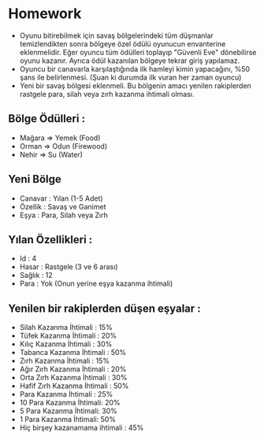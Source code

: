 # Homework
-  Oyunu bitirebilmek için savaş bölgelerindeki tüm düşmanlar temizlendikten sonra bölgeye özel ödülü oyunucun envanterine eklenmelidir. 
Eğer oyuncu tüm ödülleri toplayıp "Güvenli Eve" dönebilirse oyunu kazanır. Ayrıca ödül kazanılan bölgeye tekrar giriş yapılamaz.
- Oyuncu bir canavarla karşılaştığında ilk hamleyi kimin yapacağını, %50 şans ile belirlenmesi. (Şuan ki durumda ilk vuran her zaman oyuncu)
-  Yeni bir savaş bölgesi eklenmeli. Bu bölgenin amacı yenilen rakiplerden rastgele para, silah veya zırh kazanma ihtimali olması.

## Bölge Ödülleri :

- Mağara => Yemek (Food)
- Orman => Odun (Firewood)
- Nehir => Su (Water)

## Yeni Bölge
- Canavar : Yılan (1-5 Adet)
- Özellik : Savaş ve Ganimet
- Eşya : Para, Silah veya Zırh

## Yılan Özellikleri :
- Id : 4
- Hasar : Rastgele (3 ve 6 arası)
- Sağlık : 12
- Para : Yok (Onun yerine eşya kazanma ihtimali)

## Yenilen bir rakiplerden düşen eşyalar :
- Silah Kazanma İhtimali : 15%
- Tüfek Kazanma İhtimali : 20%
- Kılıç Kazanma İhtimali : 30%
- Tabanca Kazanma İhtimali : 50%
- Zırh Kazanma İhtimali : 15%
- Ağır Zırh Kazanma İhtimali : 20%
- Orta Zırh Kazanma İhtimali : 30%
- Hafif Zırh Kazanma İhtimali : 50%
- Para Kazanma İhtimali : 25%
- 10 Para Kazanma İhtimali: 20%
- 5 Para Kazanma İhtimali: 30%
- 1 Para Kazanma İhtimali: 50%
- Hiç birşey kazanamama ihtimali : 45%

